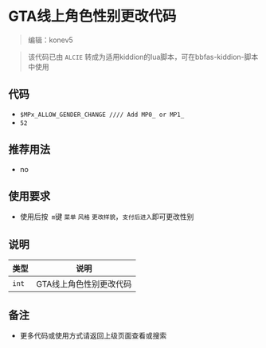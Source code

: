 # GTA线上角色性别更改代码

>编辑：konev5

>该代码已由 `ALCIE` 转成为适用kiddion的lua脚本，可在bbfas-kiddion-脚本中使用
    
## 代码

- `$MPx_ALLOW_GENDER_CHANGE //// Add MP0_ or MP1_` 
- `52`

## 推荐用法
- no

## 使用要求
- 使用后按` m`键 `菜单` `风格` `更改样貌`，`支付后进入`即可更改性别


## 说明 

|类型|说明|
|:-----|-----                           |
|`int`  |GTA线上角色性别更改代码 |

## 备注

- 更多代码或使用方式请返回上级页面查看或搜索





